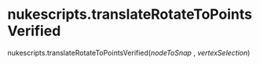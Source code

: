 # nukescripts.translateRotateToPointsVerified
nukescripts.translateRotateToPointsVerified(_nodeToSnap_ , _vertexSelection_)